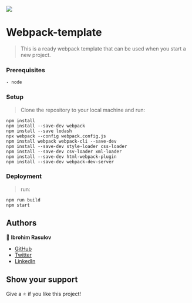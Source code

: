 ![](https://img.shields.io/badge/Microverse-blueviolet)

# Webpack-template

> This is a ready webpack template that can be used when you start a new project.

### Prerequisites

    - node

### Setup

> Clone the repository to your local machine and run:

```
npm install
npm install --save-dev webpack
npm install --save lodash
npx webpack --config webpack.config.js
npm install webpack webpack-cli --save-dev
npm install --save-dev style-loader css-loader
npm install --save-dev csv-loader xml-loader
npm install --save-dev html-webpack-plugin
npm install --save-dev webpack-dev-server
```

### Deployment

> run:

```
npm run build
npm start
```

## Authors

👤 **Ibrohim Rasulov**

- [GitHub](https://github.com/vabuyia)
- [Twitter](https://twitter.com/vabuyia)
- [LinkedIn](https://www.linkedin.com/in/vabuyia)

## Show your support

Give a ⭐️ if you like this project!
